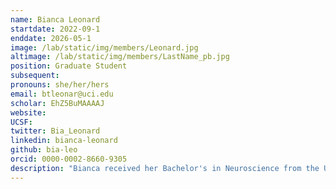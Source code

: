 ```yaml
---
name: Bianca Leonard
startdate: 2022-09-1
enddate: 2026-05-1
image: /lab/static/img/members/Leonard.jpg 
altimage: /lab/static/img/members/LastName_pb.jpg 
position: Graduate Student
subsequent:  
pronouns: she/her/hers 
email: btleonar@uci.edu 
scholar: EhZ5BuMAAAAJ 
website: 
UCSF:  
twitter: Bia_Leonard
linkedin: bianca-leonard
github: bia-leo
orcid: 0000-0002-8660-9305
description: "Bianca received her Bachelor's in Neuroscience from the University of Pittsburgh. Bianca is an MD/PhD student with a focus on innovating practices in psychiatric care. She uses tools from neuroimaging and cognitive neuroscience to study the function of brain networks that are relevant in psychiatric conditions. Her dissertation work is focused on the paraventricular nucleus of the thalamus (PVT), a highly interconnected thalamic region that is involved in both appetitive and aversive stimulus processing, and not well characterized in humans. Bianca is working on mapping the PVT network, examining the effect of early life adversity on the development of this network, and interrogating the function of the PVT in motivational conflict decision-making. She hopes to integrate and support more community voices into psychiatric research. Outside of lab, she loves to go rollerblading along the ocean, dining in Long Beach, and savoring time with loved ones."
---
```

